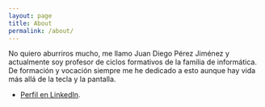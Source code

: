 ```yaml
---
layout: page
title: About
permalink: /about/
---
```


No quiero aburriros mucho, me llamo Juan Diego Pérez Jiménez y actualmente soy profesor de ciclos formativos de la familia de informática. De formación y vocación siempre me he dedicado a esto aunque  hay vida más allá de la tecla y la pantalla.

- [Perfil en LinkedIn](https://www.linkedin.com/in/juandiegoperez/).

